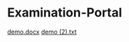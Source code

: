 # Examination-Portal
[demo.docx](https://github.com/HardikSP111/Examination-Portal/files/10145758/demo.docx)
[demo (2).txt](https://github.com/HardikSP111/Examination-Portal/files/10145762/demo.2.txt)
